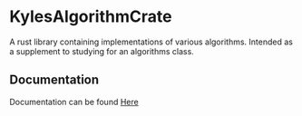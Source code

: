 # KylesAlgorithmCrate

A rust library containing implementations of various algorithms. Intended as a supplement to studying for an algorithms class.

## Documentation
Documentation can be found [Here](https://kyles22.github.io/KylesAlgorithmCrate/doc/kyles_algorithm_crate/index.html)
